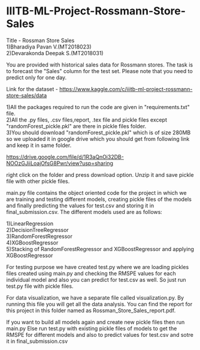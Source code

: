 # IIITB-ML-Project-Rossmann-Store-Sales

Title - Rossman Store Sales<br>
1)Bharadiya Pavan V.(MT2018023)<br>
2)Devarakonda Deepak S.(MT2018031)

<p>You are provided with historical sales data for Rossmann stores. The task is to forecast the "Sales" column for the test set. Please note that you need to predict only for one day.</p>

Link for the dataset - https://www.kaggle.com/c/iiitb-ml-project-rossmann-store-sales/data <br>

1)All the packages required to run the code are given in "requirements.txt" file.<br>
2)All the .py files, .csv files,report, .tex file and pickle files except "randomForest_pickle.pkl" are there in pickle files folder.<br>
3)You should download "randomForest_pickle.pkl" which is of size 280MB so we uploaded it in google drive 
which you should get from following link and keep it in same folder.<br>


https://drive.google.com/file/d/1R3aQnOi32DB-NOOzGJiiLoajOfsG8Pwr/view?usp=sharing

right click on the folder and press download option. Unzip it and save pickle file with other pickle files.

main.py file contains the object oriented code for the project in which we are training and testing different models,
creating pickle files of the models and finally predicting the values for test.csv and storing it in final_submission.csv.
The different models used are as follows:

1)LinearRegression<br>
2)DecisionTreeRegressor<br>
3)RandomForestRegressor<br>
4)XGBoostRegressor<br>
5)Stacking of RandomForestRegressor and XGBoostRegressor and applying XGBoostRegressor<br>


For testing purpose we have created test.py where we are loading pickles files created using main.py and checking the 
RMSPE values for each individual model and also you can predict for test.csv as well.
So just run test.py file with pickle files.

For data visualization, we have a separate file called visualization.py. By running this file you will get all the data analysis. 
You can find the report for this project in this folder named as Rossman_Store_Sales_report.pdf.


If you want to build all models again and create new pickle files then run main.py
Else run test.py with existing pickle files of models to get the RMSPE for different models and also to
predict values for test.csv and sotre it in final_submission.csv



